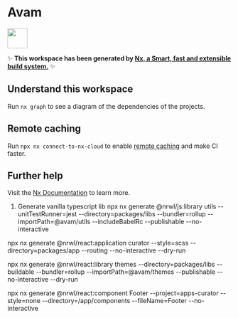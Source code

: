 # Avam

<a alt="Nx logo" href="https://nx.dev" target="_blank" rel="noreferrer"><img src="https://raw.githubusercontent.com/nrwl/nx/master/images/nx-logo.png" width="45"></a>

✨ **This workspace has been generated by [Nx, a Smart, fast and extensible build system.](https://nx.dev)** ✨

## Understand this workspace

Run `nx graph` to see a diagram of the dependencies of the projects.

## Remote caching

Run `npx nx connect-to-nx-cloud` to enable [remote caching](https://nx.app) and make CI faster.

## Further help

Visit the [Nx Documentation](https://nx.dev) to learn more.


1. Generate vanilla typescript lib
npx nx generate @nrwl/js:library utils --unitTestRunner=jest --directory=packages/libs --bundler=rollup --importPath=@avam/utils --includeBabelRc --publishable --no-interactive

npx nx generate @nrwl/react:application curator --style=scss --directory=packages/app --routing --no-interactive --dry-run

npx nx generate @nrwl/react:library themes --directory=packages/libs --buildable --bundler=rollup --importPath=@avam/themes --publishable --no-interactive --dry-run 

npx nx generate @nrwl/react:component Footer --project=apps-curator --style=none --directory=/app/components --fileName=Footer --no-interactive 